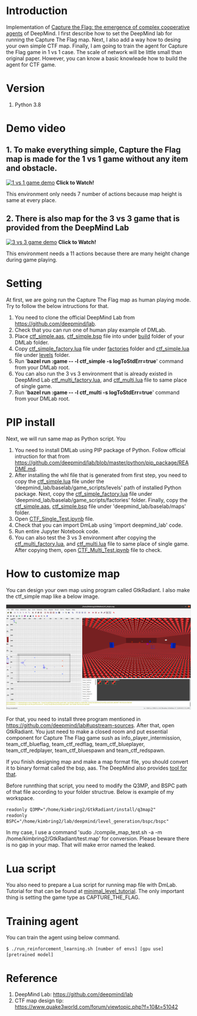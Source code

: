 # Introduction
Implementation of [Capture the Flag: the emergence of complex cooperative agents](https://deepmind.com/blog/article/capture-the-flag-science) of  DeepMind. I first describe how to set the DeepMind lab for running the Capture The Flag map. Next, I also add a way how to desing your own simple CTF map. Finally, I am going to train the agent for Capture the Flag game in 1 vs 1 case. The scale of network will be little small than original paper. However, you can know a basic knowleade how to build the agent for CTF game.

# Version
1. Python 3.8

# Demo video 
## 1. To make everything simple, Capture the Flag map is made for the 1 vs 1 game without any item and obstacle.

[![1 vs 1 game demo](https://img.youtube.com/vi/88dNnX357eY/hqdefault.jpg)](https://youtu.be/88dNnX357eY
 "Capture The Flag Implementation - Click to Watch!")
<strong>Click to Watch!</strong>

This environment only needs 7 number of actions because map height is same at every place.

## 2. There is also map for the 3 vs 3 game that is provided from the DeepMind Lab

[![3 vs 3 game demo](https://img.youtube.com/vi/5UYPigIJl6s/hqdefault.jpg)](https://www.youtube.com/watch?v=5UYPigIJl6s
 "Capture The Flag Implementation - Click to Watch!")
<strong>Click to Watch!</strong>

This environment needs a 11 actions because there are many height change during game playing.

# Setting
At first, we are going run the Capture The Flag map as human playing mode. Try to follow the below intructions for that.

1. You need to clone the official DeepMind Lab from https://github.com/deepmind/lab.
2. Check that you can run one of human play example of DMLab.
3. Place [ctf_simple.aas](https://github.com/kimbring2/dmlab_ctf/blob/main/ctf_simple.aas), [ctf_simple.bsp](https://github.com/kimbring2/dmlab_ctf/blob/main/ctf_simple.bsp) file into under [build](https://github.com/deepmind/lab/tree/master/assets/maps/built) folder of your DMLab folder.
4. Copy [ctf_simple_factory.lua](https://github.com/kimbring2/dmlab_ctf/blob/main/ctf_simple_factory.lua) file under [factories](https://github.com/deepmind/lab/tree/master/game_scripts/factories) folder and [ctf_simple.lua](https://github.com/kimbring2/dmlab_ctf/blob/main/ctf_simple.lua) file under [levels](https://github.com/deepmind/lab/tree/master/game_scripts/levels) folder.
5. Run '**bazel run :game -- -l ctf_simple -s logToStdErr=true**' command from your DMLab root. 
6. You can also run the 3 vs 3 environment that is already existed in DeepMind Lab [ctf_multi_factory.lua](https://github.com/kimbring2/dmlab_ctf/blob/main/ctf_multi_factory.lua), and [ctf_multi.lua](https://github.com/kimbring2/dmlab_ctf/blob/main/ctf_multi.lua) file to same place of single game.
7. Run '**bazel run :game -- -l ctf_multi -s logToStdErr=true**' command from your DMLab root. 

# PIP install
Next, we will run same map as Python script. You

1. You need to install DMLab using PIP package of Python. Follow official intruction for that from https://github.com/deepmind/lab/blob/master/python/pip_package/README.md.
2. After installing the whl file that is generated from first step, you need to copy the [ctf_simple.lua](https://github.com/kimbring2/dmlab_ctf/blob/main/ctf_simple.lua) file under the 'deepmind_lab/baselab/game_scripts/levels' path of installed Python package. Next, copy the [ctf_simple_factory.lua](https://github.com/kimbring2/dmlab_ctf/blob/main/ctf_simple_factory.lua) file under 'deepmind_lab/baselab/game_scripts/factories' folder. Finally, copy the [ctf_simple.aas](https://github.com/kimbring2/dmlab_ctf/blob/main/ctf_simple.aas), [ctf_simple.bsp](https://github.com/kimbring2/dmlab_ctf/blob/main/ctf_simple.bsp) file under 
'deepmind_lab/baselab/maps' folder.
3. Open [CTF_Single_Test.ipynb](https://github.com/kimbring2/dmlab_ctf/blob/main/CTF_Single_Test.ipynb) file.
4. Check that you can import DmLab using 'import deepmind_lab' code.
5. Run entire Jupyter Notebook code.
6. You can also test the 3 vs 3 environment after copying the [ctf_multi_factory.lua](https://github.com/kimbring2/dmlab_ctf/blob/main/ctf_multi_factory.lua), and [ctf_multi.lua](https://github.com/kimbring2/dmlab_ctf/blob/main/ctf_multi.lua) file to same place of single game. After copying them, open [CTF_Multi_Test.ipynb](https://github.com/kimbring2/dmlab_ctf/blob/main/CTF_Multi_Test.ipynb) file to check.

# How to customize map
You can design your own map using program called GtkRadiant. I also make the ctf_simple map like a below image.

<img src="image/gtk_radiant_sample.png" width="1000">

For that, you need to install three program mentioned in https://github.com/deepmind/lab#upstream-sources. After that, open GtkRadiant. You just need to make a closed room and put essential component for Capture The Flag game sush as info_player_intermission, team_ctf_blueflag, team_ctf_redflag, team_ctf_blueplayer, team_ctf_redplayer, team_ctf_bluespawn and team_ctf_redspawn.

If you finish designing map and make a map format file, you should convert it to binary format called the bsp, aas. The DeepMind also provides [tool for that](https://github.com/deepmind/lab/blob/master/deepmind/level_generation/compile_map.sh).

Before runnthing that script, you need to modify the Q3MP, and BSPC path of that file according to your folder structrue. Below is example of my workspace.

```
readonly Q3MP="/home/kimbring2/GtkRadiant/install/q3map2"
readonly BSPC="/home/kimbring2/lab/deepmind/level_generation/bspc/bspc"
```

In my case, I use a command 'sudo ./compile_map_test.sh -a -m /home/kimbring2/GtkRadiant/test.map' for conversion. Please beware there is no gap in your map. That will make error named the leaked.

# Lua script
You also need to prepare a Lua script for running map file with DmLab. Tutorial for that can be found at [minimal_level_tutorial](https://github.com/deepmind/lab/blob/master/docs/developers/minimal_level_tutorial.md). The only important thing is setting the game type as CAPTURE_THE_FLAG. 

# Training agent
You can train the agent using below command.

```
$ ./run_reinforcement_learning.sh [number of envs] [gpu use] [pretrained model]
```

# Reference
1. DeepMind Lab: https://github.com/deepmind/lab
2. CTF map design tip: https://www.quake3world.com/forum/viewtopic.php?f=10&t=51042
